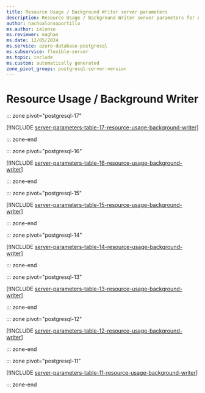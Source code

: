 ```yaml
---
title: Resource Usage / Background Writer server parameters
description: Resource Usage / Background Writer server parameters for Azure Database for PostgreSQL - Flexible Server.
author: nachoalonsoportillo
ms.author: ialonso
ms.reviewer: maghan
ms.date: 12/05/2024
ms.service: azure-database-postgresql
ms.subservice: flexible-server
ms.topic: include
ms.custom: automatically generated
zone_pivot_groups: postgresql-server-version
---
```

# Resource Usage / Background Writer


::: zone pivot="postgresql-17"

[!INCLUDE [server-parameters-table-17-resource-usage-background-writer](./includes/server-parameters-table-17-resource-usage-background-writer.md)]

::: zone-end


::: zone pivot="postgresql-16"

[!INCLUDE [server-parameters-table-16-resource-usage-background-writer](./includes/server-parameters-table-16-resource-usage-background-writer.md)]

::: zone-end


::: zone pivot="postgresql-15"

[!INCLUDE [server-parameters-table-15-resource-usage-background-writer](./includes/server-parameters-table-15-resource-usage-background-writer.md)]

::: zone-end


::: zone pivot="postgresql-14"

[!INCLUDE [server-parameters-table-14-resource-usage-background-writer](./includes/server-parameters-table-14-resource-usage-background-writer.md)]

::: zone-end


::: zone pivot="postgresql-13"

[!INCLUDE [server-parameters-table-13-resource-usage-background-writer](./includes/server-parameters-table-13-resource-usage-background-writer.md)]

::: zone-end


::: zone pivot="postgresql-12"

[!INCLUDE [server-parameters-table-12-resource-usage-background-writer](./includes/server-parameters-table-12-resource-usage-background-writer.md)]

::: zone-end


::: zone pivot="postgresql-11"

[!INCLUDE [server-parameters-table-11-resource-usage-background-writer](./includes/server-parameters-table-11-resource-usage-background-writer.md)]

::: zone-end


